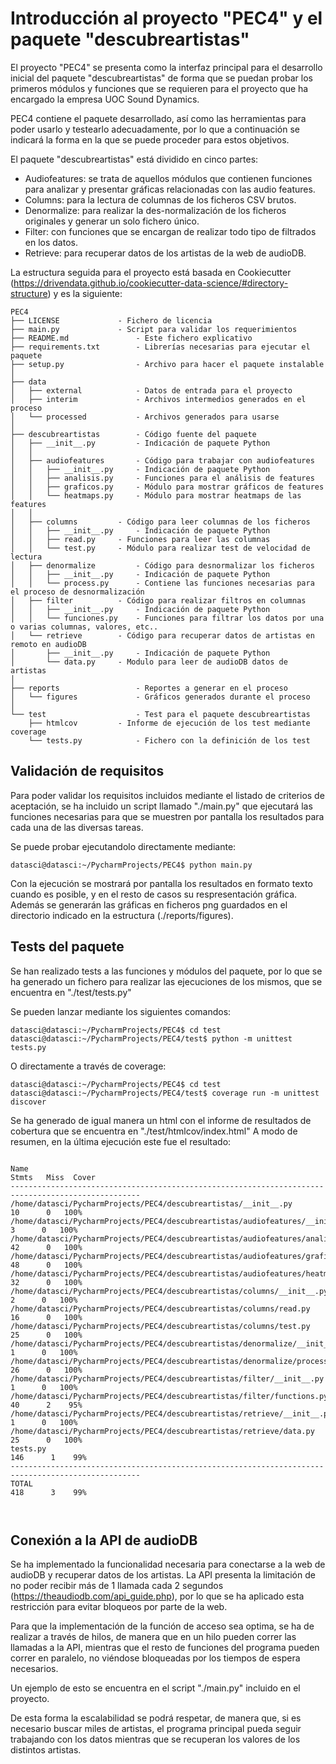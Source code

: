 # Introducción al proyecto "PEC4" y el paquete "descubreartistas"

El proyecto "PEC4" se presenta como la interfaz principal para el desarrollo inicial del paquete "descubreartistas" de forma que se puedan probar los primeros módulos y funciones que se requieren para el proyecto que ha encargado la empresa UOC Sound Dynamics.

PEC4 contiene el paquete desarrollado, así como las herramientas para poder usarlo y testearlo adecuadamente, por lo que a continuación se indicará la forma en la que se puede proceder para estos objetivos.

El paquete "descubreartistas" está dividido en cinco partes:

* Audiofeatures: se trata de aquellos módulos que contienen funciones para analizar y presentar gráficas relacionadas con las audio features.
* Columns: para la lectura de columnas de los ficheros CSV brutos.
* Denormalize: para realizar la des-normalización de los ficheros originales y generar un solo fichero único.
* Filter: con funciones que se encargan de realizar todo tipo de filtrados en los datos.
* Retrieve: para recuperar datos de los artistas de la web de audioDB.

La estructura seguida para el proyecto está basada en Cookiecutter (https://drivendata.github.io/cookiecutter-data-science/#directory-structure) y es la siguiente:

```
PEC4
├── LICENSE       		- Fichero de licencia
├── main.py       		- Script para validar los requerimientos
├── README.md       		- Este fichero explicativo
├── requirements.txt       	- Librerías necesarias para ejecutar el paquete
├── setup.py           		- Archivo para hacer el paquete instalable
│
├── data
│   ├── external       		- Datos de entrada para el proyecto
│   ├── interim        		- Archivos intermedios generados en el proceso
│   └── processed      		- Archivos generados para usarse
│
├── descubreartistas   		- Código fuente del paquete
│   ├── __init__.py    		- Indicación de paquete Python
│   │
│   ├── audiofeatures  		- Código para trabajar con audiofeatures
│   │   ├── __init__.py		- Indicación de paquete Python
│   │   ├── analisis.py		- Funciones para el análisis de features
│   │   ├── graficos.py		- Módulo para mostrar gráficos de features
│   │   └── heatmaps.py		- Módulo para mostrar heatmaps de las features
│   │
│   ├── columns  		- Código para leer columnas de los ficheros
│   │   ├── __init__.py		- Indicación de paquete Python
│   │   ├── read.py		- Funciones para leer las columnas
│   │   └── test.py		- Módulo para realizar test de velocidad de lectura
│   ├── denormalize  		- Código para desnormalizar los ficheros
│   │   ├── __init__.py		- Indicación de paquete Python
│   │   └── process.py		- Contiene las funciones necesarias para el proceso de desnormalización
│   ├── filter  		- Código para realizar filtros en columnas
│   │   ├── __init__.py		- Indicación de paquete Python
│   │   └── funciones.py	- Funciones para filtrar los datos por una o varias columnas, valores, etc..
│   └── retrieve  		- Código para recuperar datos de artistas en remoto en audioDB
│       ├── __init__.py		- Indicación de paquete Python
│       └── data.py		- Modulo para leer de audioDB datos de artistas
│
├── reports            		- Reportes a generar en el proceso
│   └── figures        		- Gráficos generados durante el proceso
│
└── test            		- Test para el paquete descubreartistas
    ├── htmlcov    		- Informe de ejecución de los test mediante coverage
    └── tests.py	        - Fichero con la definición de los test
```

## Validación de requisitos

Para poder validar los requisitos incluidos mediante el listado de criterios de aceptación, se ha incluido un script llamado "./main.py" que ejecutará las funciones necesarias para que se muestren por pantalla los resultados para cada una de las diversas tareas.

Se puede probar ejecutandolo directamente mediante:

```
datasci@datasci:~/PycharmProjects/PEC4$ python main.py
```

Con la ejecución se mostrará por pantalla los resultados en formato texto cuando es posible, y en el resto de casos su respresentación gráfica. Además se generarán las gráficas en ficheros png guardados en el directorio indicado en la estructura (./reports/figures).



## Tests del paquete

Se han realizado tests a las funciones y módulos del paquete, por lo que se ha generado un fichero para realizar las ejecuciones de los mismos, que se encuentra en "./test/tests.py"

Se pueden lanzar mediante los siguientes comandos:

```
datasci@datasci:~/PycharmProjects/PEC4$ cd test
datasci@datasci:~/PycharmProjects/PEC4/test$ python -m unittest tests.py
```

O directamente a través de coverage:

```
datasci@datasci:~/PycharmProjects/PEC4$ cd test
datasci@datasci:~/PycharmProjects/PEC4/test$ coverage run -m unittest discover
```

Se ha generado de igual manera un html con el informe de resultados de cobertura que se encuentra en "./test/htmlcov/index.html"
A modo de resumen, en la última ejecución este fue el resultado:

```

Name                                                                            Stmts   Miss  Cover
---------------------------------------------------------------------------------------------------
/home/datasci/PycharmProjects/PEC4/descubreartistas/__init__.py                    10      0   100%
/home/datasci/PycharmProjects/PEC4/descubreartistas/audiofeatures/__init__.py       3      0   100%
/home/datasci/PycharmProjects/PEC4/descubreartistas/audiofeatures/analisis.py      42      0   100%
/home/datasci/PycharmProjects/PEC4/descubreartistas/audiofeatures/graficos.py      48      0   100%
/home/datasci/PycharmProjects/PEC4/descubreartistas/audiofeatures/heatmaps.py      32      0   100%
/home/datasci/PycharmProjects/PEC4/descubreartistas/columns/__init__.py             2      0   100%
/home/datasci/PycharmProjects/PEC4/descubreartistas/columns/read.py                16      0   100%
/home/datasci/PycharmProjects/PEC4/descubreartistas/columns/test.py                25      0   100%
/home/datasci/PycharmProjects/PEC4/descubreartistas/denormalize/__init__.py         1      0   100%
/home/datasci/PycharmProjects/PEC4/descubreartistas/denormalize/process.py         26      0   100%
/home/datasci/PycharmProjects/PEC4/descubreartistas/filter/__init__.py              1      0   100%
/home/datasci/PycharmProjects/PEC4/descubreartistas/filter/functions.py            40      2    95%
/home/datasci/PycharmProjects/PEC4/descubreartistas/retrieve/__init__.py            1      0   100%
/home/datasci/PycharmProjects/PEC4/descubreartistas/retrieve/data.py               25      0   100%
tests.py                                                                          146      1    99%
---------------------------------------------------------------------------------------------------
TOTAL                                                                             418      3    99%



```

## Conexión a la API de audioDB

Se ha implementado la funcionalidad necesaria para conectarse a la web de audioDB y recuperar datos de los artistas. La API presenta la limitación de no poder recibir más de 1 llamada cada 2 segundos (https://theaudiodb.com/api_guide.php), por lo que se ha aplicado esta restricción para evitar bloqueos por parte de la web.

Para que la implementación de la función de acceso sea optima, se ha de realizar a través de hilos, de manera que en un hilo pueden correr las llamadas a la API, mientras que el resto de funciones del programa pueden correr en paralelo, no viéndose bloqueadas por los tiempos de espera necesarios.

Un ejemplo de esto se encuentra en el script "./main.py" incluido en el proyecto.

De esta forma la escalabilidad se podrá respetar, de manera que, si es necesario buscar miles de artistas, el programa principal pueda seguir trabajando con los datos mientras que se recuperan los valores de los distintos artistas.

